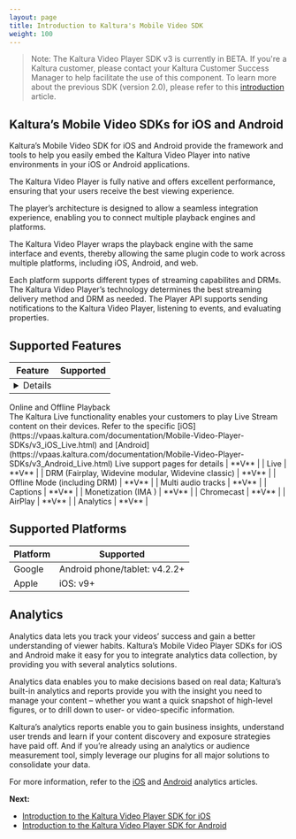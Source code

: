 ```yaml
---
layout: page
title: Introduction to Kaltura's Mobile Video SDK
weight: 100
---
```


> Note: The Kaltura Video Player SDK v3 is currently in BETA. If you're a Kaltura customer, please contact your Kaltura Customer Success Manager to help facilitate the use of this component. To learn more about the previous SDK (version 2.0), please refer to this [introduction](https://vpaas.kaltura.com/documentation/Mobile-Video-Player-SDKs/IntroductionV2.html) article.

## Kaltura’s Mobile Video SDKs for iOS and Android

Kaltura’s Mobile Video SDK for iOS and Android provide the framework and tools to help you easily embed the Kaltura Video Player into native environments in your iOS or Android applications.

The Kaltura Video Player is fully native and offers excellent performance, ensuring that your users receive the best viewing experience. 

The player’s architecture is designed to allow a seamless integration experience, enabling you to connect multiple playback engines and platforms. 

The Kaltura Video Player wraps the playback engine with the same interface and events, thereby allowing the same plugin code to work across multiple platforms, including iOS, Android, and web.

Each platform supports different types of streaming capabilites and DRMs. The Kaltura Video Player’s technology determines the best streaming delivery method and DRM as needed. The Player API supports sending notifications to the Kaltura Video Player, listening to events, and evaluating properties.

## Supported Features  

| Feature  | Supported |
| ------------- | :---: |
|  <details>
  <summary>Online and Offline Playback</summary>
 The Kaltura Live functionality enables your customers to play Live Stream content on their devices. Refer to the specific [iOS](https://vpaas.kaltura.com/documentation/Mobile-Video-Player-SDKs/v3_iOS_Live.html) and [Android](https://vpaas.kaltura.com/documentation/Mobile-Video-Player-SDKs/v3_Android_Live.html) Live support pages for details
</details> | **V**  |
| Live  | **V**  |
| DRM (Fairplay, Widevine modular, Widevine classic)  | **V**  |
| Offline Mode (including DRM)  | **V**  |
| Multi audio tracks  | **V**  |
| Captions  | **V**  |
| Monetization (IMA )  | **V**  |
| Chromecast  | **V**  |
| AirPlay  | **V**  |
| Analytics  | **V**  |

## Supported Platforms  

| Platform  | Supported |
| ------------- | ------------- |
| Google  | Android phone/tablet: v4.2.2+ |
| Apple  |  iOS: v9+ |

## Analytics  

Analytics data lets you track your videos’ success and gain a better understanding of viewer habits. Kaltura’s Mobile Video Player SDKs for iOS and Android make it easy for you to integrate analytics data collection, by providing you with several analytics solutions.

Analytics data enables you to make decisions based on real data; Kaltura’s built-in analytics and reports provide you with the insight you need to manage your content – whether you want a quick snapshot of high-level figures, or to drill down to user- or video-specific information. 

Kaltura’s analytics reports enable you to gain business insights, understand user trends and learn if your content discovery and exposure strategies have paid off. And if you’re already using an analytics or audience measurement tool, simply leverage our plugins for all major solutions to consolidate your data. 

For more information, refer to the [iOS](https://vpaas.kaltura.com/documentation/Mobile-Video-Player-SDKs/v3_iOS_Analytics.html) and [Android](https://vpaas.kaltura.com/documentation/Mobile-Video-Player-SDKs/v3_Android_Analytics.html) analytics articles.


**Next:**
* [Introduction to the Kaltura Video Player SDK for iOS](https://vpaas.kaltura.com/documentation/Mobile-Video-Player-SDKs/v3_iOS_Introduction.html)
* [Introduction to the Kaltura Video Player SDK for Android](https://vpaas.kaltura.com/documentation/Mobile-Video-Player-SDKs/v3_Android_Introduction.html)

